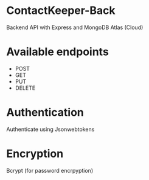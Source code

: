 # ContactKeeper-Back
Backend API with Express and MongoDB Atlas (Cloud)

# Available endpoints
- POST
- GET
- PUT
- DELETE

# Authentication
Authenticate using Jsonwebtokens

# Encryption
Bcrypt (for password encrpyption) 
